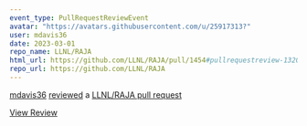```yaml
---
event_type: PullRequestReviewEvent
avatar: "https://avatars.githubusercontent.com/u/25917313?"
user: mdavis36
date: 2023-03-01
repo_name: LLNL/RAJA
html_url: https://github.com/LLNL/RAJA/pull/1454#pullrequestreview-1320664717
repo_url: https://github.com/LLNL/RAJA
---
```


<a href='https://github.com/mdavis36' target='_blank'>mdavis36</a> <a href='https://github.com/LLNL/RAJA/pull/1454#pullrequestreview-1320664717' target='_blank'>reviewed</a> a <a href='https://github.com/LLNL/RAJA/pull/1454' target='_blank'>LLNL/RAJA pull request</a>

<small></small>

<a href='https://github.com/LLNL/RAJA/pull/1454#pullrequestreview-1320664717' target='_blank'>View Review</a>